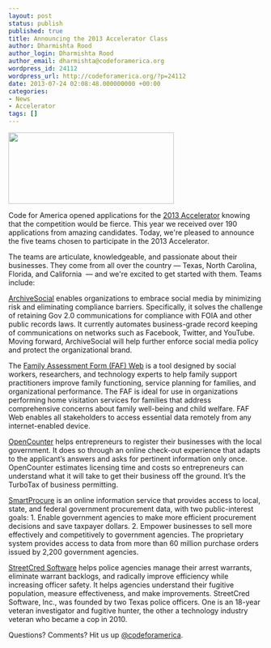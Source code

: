 ```yaml
---
layout: post
status: publish
published: true
title: Announcing the 2013 Accelerator Class
author: Dharmishta Rood
author_login: Dharmishta Rood
author_email: dharmishta@codeforamerica.org
wordpress_id: 24112
wordpress_url: http://codeforamerica.org/?p=24112
date: 2013-07-24 02:08:48.000000000 +00:00
categories:
- News
- Accelerator
tags: []
---
```

<p dir="ltr"><img class="alignleft" alt="" src="/_accelerator/images/logo.jpg" width="327" height="141" /></p>
<p dir="ltr">Code for America opened applications for the <a href="http://codeforamerica.org/accelerator/" target="_blank">2013 Accelerator</a> knowing that the competition would be fierce. This year we received over 190 applications from amazing candidates. Today, we're pleased to announce the five teams chosen to participate in the 2013 Accelerator.</p>
<p dir="ltr">The teams are articulate, knowledgeable, and passionate about their businesses. They come from all over the country — Texas, North Carolina, Florida, and California  — and we're excited to get started with them. Teams include:</p>
<p dir="ltr"><a href="http://archivesocial.com/">ArchiveSocial</a> enables organizations to embrace social media by minimizing risk and eliminating compliance barriers. Specifically, it solves the challenge of retaining Gov 2.0 communications for compliance with FOIA and other public records laws. It currently automates business-grade record keeping of communications on networks such as Facebook, Twitter, and YouTube. Moving forward, ArchiveSocial will help further enforce social media policy and protect the organizational brand.</p>
<p dir="ltr">The <a href="http://myfaf.org/">Family Assessment Form (FAF) Web</a> is a tool designed by social workers, researchers, and technology experts to help family support practitioners improve family functioning, service planning for families, and organizational performance. The FAF is ideal for use in organizations performing home visitation services for families that address comprehensive concerns about family well-being and child welfare. FAF Web enables all stakeholders to access essential data remotely from any internet-enabled device.</p>
<p dir="ltr"><a href="http://opencounter.us/">OpenCounter</a> helps entrepreneurs to register their businesses with the local government. It does so through an online check-out experience that adapts to the applicant’s answers and asks for pertinent information only once. OpenCounter estimates licensing time and costs so entrepreneurs can understand what it will take to get their business off the ground. It’s the TurboTax of business permitting.</p>
<p dir="ltr"><a href="http://smartprocure.us/">SmartProcure</a> is an online information service that provides access to local, state, and federal government procurement data, with two public-interest goals: 1. Enable government agencies to make more efficient procurement decisions and save taxpayer dollars. 2. Empower businesses to sell more effectively and competitively to government agencies. The proprietary system provides access to data from more than 60 million purchase orders issued by 2,200 government agencies.</p>
<p dir="ltr"><a href="http://streetcredsoftware.com/">StreetCred Software</a> helps police agencies manage their arrest warrants, eliminate warrant backlogs, and radically improve efficiency while increasing officer safety. It helps agencies understand their fugitive population, measure effectiveness, and make improvements. StreetCred Software, Inc., was founded by two Texas police officers. One is an 18-year veteran investigator and fugitive hunter, the other a technology industry veteran who became a cop in 2010.</p>
<p dir="ltr">Questions? Comments? Hit us up <a href="http://twitter.com/codeforamerica">@codeforamerica</a>.</p>
